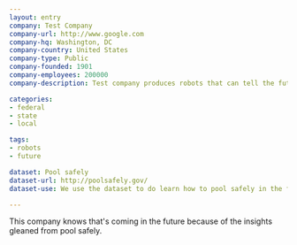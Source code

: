 ```yaml
---
layout: entry
company: Test Company
company-url: http://www.google.com
company-hq: Washington, DC
company-country: United States
company-type: Public
company-founded: 1901
company-employees: 200000
company-description: Test company produces robots that can tell the future using predictive modeling based on open data.

categories:
- federal
- state
- local

tags:
- robots
- future

dataset: Pool safely
dataset-url: http://poolsafely.gov/
dataset-use: We use the dataset to do learn how to pool safely in the future.

---
```


This company knows that's coming in the future because of the insights gleaned from pool safely.
